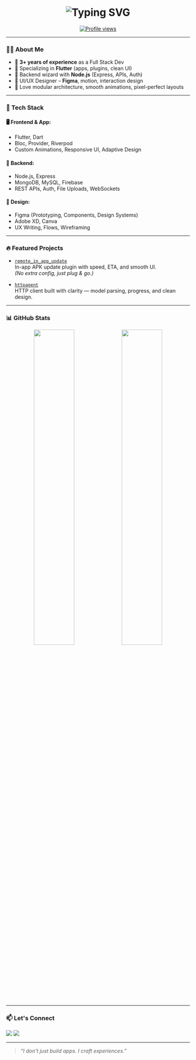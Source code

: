 <h1 align="center">
  <img src="https://readme-typing-svg.herokuapp.com?font=Fira+Code&size=25&duration=3000&pause=1000&color=4DC7F7&center=true&vCenter=true&width=435&lines=Hi+%F0%9F%91%8B%2C+I'm+Ankit+Gauswami;Flutter+%2B+Node.js+Full+Stack+Dev;Clean+UI%2C+Fast+APIs%2C+Sleek+Code;UI%2FUX+Designer+%7C+Figma+Lover" alt="Typing SVG" />
</h1>

<p align="center">
  <a href="https://github.com/gauswamiankit">
    <img src="https://komarev.com/ghpvc/?username=gauswamiankit&style=flat-square&color=blue" alt="Profile views" />
  </a>
</p>

---

### 👨‍💻 About Me

- 🧠 **3+ years of experience** as a Full Stack Dev  
- 📱 Specializing in **Flutter** (apps, plugins, clean UI)  
- 🔧 Backend wizard with **Node.js** (Express, APIs, Auth)  
- 🎨 UI/UX Designer – **Figma**, motion, interaction design  
- 🧩 Love modular architecture, smooth animations, pixel-perfect layouts  

---

### 🚀 Tech Stack

#### 🖥️ Frontend & App:
- Flutter, Dart  
- Bloc, Provider, Riverpod  
- Custom Animations, Responsive UI, Adaptive Design  

#### 🔧 Backend:
- Node.js, Express  
- MongoDB, MySQL, Firebase  
- REST APIs, Auth, File Uploads, WebSockets  

#### 🎨 Design:
- Figma (Prototyping, Components, Design Systems)  
- Adobe XD, Canva  
- UX Writing, Flows, Wireframing  

---

### 🔥 Featured Projects

- [`remote_in_app_update`](https://pub.dev/packages/remote_in_app_update)  
  In-app APK update plugin with speed, ETA, and smooth UI.  
  *(No extra config, just plug & go.)*

- [`httpagent`](https://pub.dev/packages/httpagent)  
  HTTP client built with clarity — model parsing, progress, and clean design.

---

### 📊 GitHub Stats

<p align="center">
  <img src="https://github-readme-stats.vercel.app/api?username=gauswamiankit&show_icons=true&theme=radical&hide_border=true" width="47%" />
  <img src="https://github-readme-streak-stats.herokuapp.com?user=gauswamiankit&theme=radical&hide_border=true" width="47%" />
</p>

---

### 📫 Let's Connect

<a href="mailto:gauswamiankit@gmail.com"><img src="https://img.shields.io/badge/Email-D14836?style=for-the-badge&logo=gmail&logoColor=white" /></a>
<a href="https://github.com/gauswamiankit"><img src="https://img.shields.io/badge/GitHub-100000?style=for-the-badge&logo=github&logoColor=white" /></a>

---

> *“I don't just build apps. I craft experiences.”*
